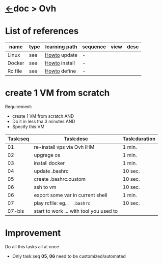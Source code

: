 <head><link rel="stylesheet" href="../../md.css"/><script src="../../md.js"></script></head>

# [&larr;][Repo_Readme]doc > Ovh


[//]: #(Reference)
[Repo_Readme]:          ../README.md

[Linux_Os_Update_Howto]: ../../doc-it/linux/howto/update_howto.md
[Docker_Install_Howto]:  ../../doc-it/docker/howto/install_howto.md
[Bashrc_Define_Howto]:  ../../doc-it/bashrc/README.md

# List of references
|name|type|learning path|sequence|view|desc|
|-|-|-|-|-|-|
|Linux|see|[Howto][Linux_Os_Update_Howto] update|-|
|Docker|see|[Howto][Docker_Install_Howto] install|-|
|Rc file|see|[Howto][Bashrc_Define_Howto] define|-|


# create 1 VM from scratch
Requirement:
  - create 1 VM from scratch AND
  - Do it in less tha 3 minutes AND
  - Specify this VM

|Task:seq|Task:desc|Task:duration
|-|-|-|
|01|re-install vps via Ovh IHM|1 min.
|02|upgrage os|1 min.
|03|install docker|1 min.
|04|update .bashrc|10 sec.
|05|create .bashrc.custom|10 sec.
|06|ssh to vm|10 sec.
|06|export  some var in current shell|1 min.
|07|play rcfile: eg. ```. .bashrc```|10 sec.
|07-bis|start to work ... with tool you used to|

# Improvement

Do all this tasks all at once
  - Only task:seq **05**, **06** need to be customized/automated